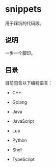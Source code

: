 # snippets

用于踩坑的代码段。

## 说明

一步一个脚印。

## 目录

目前包含以下编程语言：

+ C++

+ Golang

+ Java

+ JavaScript

+ Lua

+ Python

+ Shell

+ TypeScript
